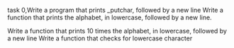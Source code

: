task 0,Write a program that prints _putchar, followed by a new line
Write a function that prints the alphabet, in lowercase, followed by a new line.


Write a function that prints 10 times the alphabet, in lowercase, followed by a new line
Write a function that checks for lowercase character
